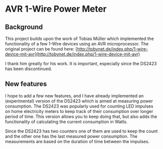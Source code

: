 AVR 1-Wire Power Meter
======================
## Background
This project builds upon the work of Tobias Müller which implemented the functionality of a few 1-Wire devices using an AVR microprocessor. The original project can be found here: [http://tobynet.de/index.php/1-wire-device-mit-avr](http://tobynet.de/index.php/1-wire-device-mit-avr)

I thank him greatly for his work. 
It is important, especially since the DS2423 has been discontinued.

## New features
I hope to add a few new features, and I have already implemented an (experimental) version of the DS2423 which is aimed at measuring power consumption. The DS2423 was popularly used for counting LED impulses on home electricity meters to keep track of their consumption over longer period of time.
This version allows you to keep doing that, but also adds the functionality of calculating the current consumption in Watts.

Since the DS2423 has two counters one of them are used to keep the count and the other one has the last measured power consumption. The measurements are based on the duration of time between the impulses.